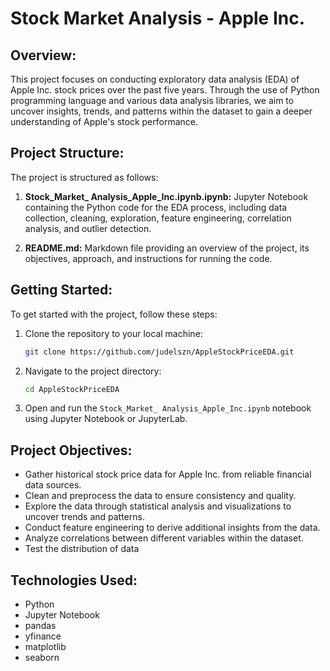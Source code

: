 # Stock Market Analysis - Apple Inc.

## Overview:
This project focuses on conducting exploratory data analysis (EDA) of Apple Inc. stock prices over the past five years. Through the use of Python programming language and various data analysis libraries, we aim to uncover insights, trends, and patterns within the dataset to gain a deeper understanding of Apple's stock performance.

## Project Structure:
The project is structured as follows:

1. **Stock_Market_ Analysis_Apple_Inc.ipynb.ipynb:** Jupyter Notebook containing the Python code for the EDA process, including data collection, cleaning, exploration, feature engineering, correlation analysis, and outlier detection.

2. **README.md:** Markdown file providing an overview of the project, its objectives, approach, and instructions for running the code.


## Getting Started:
To get started with the project, follow these steps:

1. Clone the repository to your local machine:
   ```bash
   git clone https://github.com/judelszn/AppleStockPriceEDA.git
   ```

2. Navigate to the project directory:
   ```bash
   cd AppleStockPriceEDA
   ```
   
3. Open and run the `Stock_Market_ Analysis_Apple_Inc.ipynb` notebook using Jupyter Notebook or JupyterLab.

## Project Objectives:
- Gather historical stock price data for Apple Inc. from reliable financial data sources.
- Clean and preprocess the data to ensure consistency and quality.
- Explore the data through statistical analysis and visualizations to uncover trends and patterns.
- Conduct feature engineering to derive additional insights from the data.
- Analyze correlations between different variables within the dataset.
- Test the distribution of data

## Technologies Used:
- Python
- Jupyter Notebook
- pandas
- yfinance
- matplotlib
- seaborn